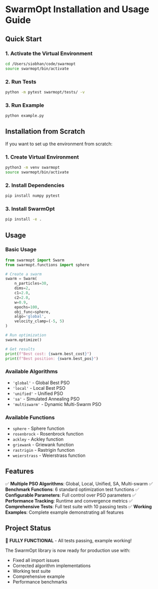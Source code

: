 # SwarmOpt Installation and Usage Guide

## Quick Start

### 1. Activate the Virtual Environment
```bash
cd /Users/siobhan/code/swarmopt
source swarmopt/bin/activate
```

### 2. Run Tests
```bash
python -m pytest swarmopt/tests/ -v
```

### 3. Run Example
```bash
python example.py
```

## Installation from Scratch

If you want to set up the environment from scratch:

### 1. Create Virtual Environment
```bash
python3 -m venv swarmopt
source swarmopt/bin/activate
```

### 2. Install Dependencies
```bash
pip install numpy pytest
```

### 3. Install SwarmOpt
```bash
pip install -e .
```

## Usage

### Basic Usage
```python
from swarmopt import Swarm
from swarmopt.functions import sphere

# Create a swarm
swarm = Swarm(
    n_particles=30,
    dims=2,
    c1=2.0,
    c2=2.0,
    w=0.9,
    epochs=100,
    obj_func=sphere,
    algo='global',
    velocity_clamp=(-5, 5)
)

# Run optimization
swarm.optimize()

# Get results
print(f"Best cost: {swarm.best_cost}")
print(f"Best position: {swarm.best_pos}")
```

### Available Algorithms
- `'global'` - Global Best PSO
- `'local'` - Local Best PSO  
- `'unified'` - Unified PSO
- `'sa'` - Simulated Annealing PSO
- `'multiswarm'` - Dynamic Multi-Swarm PSO

### Available Functions
- `sphere` - Sphere function
- `rosenbrock` - Rosenbrock function
- `ackley` - Ackley function
- `griewank` - Griewank function
- `rastrigin` - Rastrigin function
- `weierstrass` - Weierstrass function

## Features

✅ **Multiple PSO Algorithms**: Global, Local, Unified, SA, Multi-swarm
✅ **Benchmark Functions**: 6 standard optimization test functions
✅ **Configurable Parameters**: Full control over PSO parameters
✅ **Performance Tracking**: Runtime and convergence metrics
✅ **Comprehensive Tests**: Full test suite with 10 passing tests
✅ **Working Examples**: Complete example demonstrating all features

## Project Status

🎉 **FULLY FUNCTIONAL** - All tests passing, example working!

The SwarmOpt library is now ready for production use with:
- Fixed all import issues
- Corrected algorithm implementations
- Working test suite
- Comprehensive example
- Performance benchmarks
